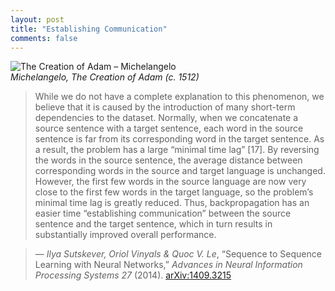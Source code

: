 ```yaml
---
layout: post
title: "Establishing Communication"
comments: false
---
```


![The Creation of Adam – Michelangelo](https://upload.wikimedia.org/wikipedia/commons/thumb/5/5b/Michelangelo_-_Creation_of_Adam_%28cropped%29.jpg/1920px-Michelangelo_-_Creation_of_Adam_%28cropped%29.jpg)  
*Michelangelo, The Creation of Adam (c. 1512)*


> While we do not have a complete explanation to this phenomenon, we believe that it is caused by the introduction of many short-term dependencies to the dataset. Normally, when we concatenate a source sentence with a target sentence, each word in the source sentence is far from its corresponding word in the target sentence. As a result, the problem has a large “minimal time lag” [17]. By reversing the words in the source sentence, the average distance between corresponding words in the source and target language is unchanged. However, the first few words in the source language are now very close to the first few words in the target language, so the problem’s minimal time lag is greatly reduced. Thus, backpropagation has an easier time “establishing communication” between the source sentence and the target sentence, which in turn results in substantially improved overall performance.

> — *Ilya Sutskever, Oriol Vinyals & Quoc V. Le*, “Sequence to Sequence Learning with Neural Networks,” *Advances in Neural Information Processing Systems 27* (2014). [arXiv:1409.3215](https://arxiv.org/abs/1409.3215)
